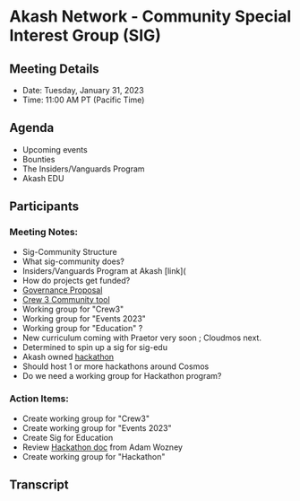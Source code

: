 

# Akash Network - Community Special Interest Group (SIG)

## Meeting Details

- Date: Tuesday, January 31, 2023
- Time: 11:00 AM PT (Pacific Time)

## Agenda

- Upcoming events
- Bounties
- The Insiders/Vanguards Program
- Akash EDU


## Participants


### Meeting Notes:


- Sig-Community Structure
- What sig-community does?
- Insiders/Vanguards Program at Akash [link](
- How do projects get funded?
- [Governance Proposal](https://github.com/akash-network/community/discussions/categories/governance-proposals)
- [Crew 3 Community tool](https://crew3.xyz)
- Working group for "Crew3"
- Working group for "Events 2023"
- Working group for "Education" ?
- New curriculum coming with Praetor very soon ; Cloudmos next.
- Determined to spin up a sig for sig-edu
- Akash owned [hackathon](https://docs.google.com/document/d/1AE0k3QdejTY-s3B7zTZuCP06A5ie8n_yXF_lZGmUKUc/edit)
- Should host 1 or more hackathons around Cosmos
- Do we need a working group for Hackathon program?

### Action Items:

- Create working group for "Crew3"
- Create working group for "Events 2023"
- Create Sig for Education
- Review [Hackathon doc](https://docs.google.com/document/d/1AE0k3QdejTY-s3B7zTZuCP06A5ie8n_yXF_lZGmUKUc/edit) from Adam Wozney
- Create working group for "Hackathon"


## Transcript


